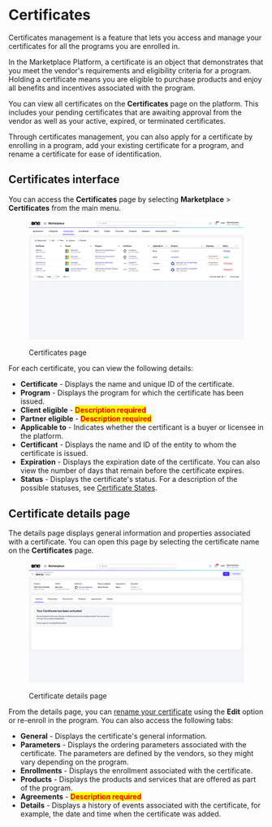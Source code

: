 # Certificates

Certificates management is a feature that lets you access and manage your certificates for all the programs you are enrolled in.

In the Marketplace Platform, a certificate is an object that demonstrates that you meet the vendor's requirements and eligibility criteria for a program. Holding a certificate means you are eligible to purchase products and enjoy all benefits and incentives associated with the program.&#x20;

You can view all certificates on the **Certificates** page on the platform. This includes your pending certificates that are awaiting approval from the vendor as well as your active, expired, or terminated certificates.&#x20;

Through certificates management, you can also apply for a certificate by enrolling in a program, add your existing certificate for a program, and rename a certificate for ease of identification.

## Certificates interface

You can access the **Certificates** page by selecting **Marketplace** > **Certificates** from the main menu.

<figure><img src="../../../.gitbook/assets/certificates_page.png" alt=""><figcaption><p>Certificates page</p></figcaption></figure>

For each certificate, you can view the following details:

* **Certificate** - Displays the name and unique ID of the certificate.
* **Program** - Displays the program for which the certificate has been issued.
* **Client eligible** - <mark style="color:red;">**Description required**</mark>
* **Partner eligible** - <mark style="color:red;">**Description required**</mark>
* **Applicable to** - Indicates whether the certificant is a buyer or licensee in the platform.
* **Certificant** - Displays the name and ID of the entity to whom the certificate is issued.
* **Expiration** - Displays the expiration date of the certificate. You can also view the number of days that remain before the certificate expires.&#x20;
* **Status** - Displays the certificate's status. For a description of the possible statuses, see [Certificate States](certificate-states.md).

## Certificate details page <a href="#subscription-details" id="subscription-details"></a>

The details page displays general information and properties associated with a certificate. You can open this page by selecting the certificate name on the **Certificates** page.&#x20;

<figure><img src="../../../.gitbook/assets/certificate_details_page.png" alt=""><figcaption><p>Certificate details page</p></figcaption></figure>

From the details page, you can [rename your certificate](rename-certificate.md) using the **Edit** option or re-enroll in the program. You can also access the following tabs:&#x20;

* **General** - Displays the certificate's general information.&#x20;
* **Parameters** - Displays the ordering parameters associated with the certificate. The parameters are defined by the vendors, so they might vary depending on the program.
* **Enrollments** - Displays the enrollment associated with the certificate.
* **Products** - Displays the products and services that are offered as part of the program.
* **Agreements** - <mark style="color:red;">**Description required**</mark>
* **Details** - Displays a history of events associated with the certificate, for example, the date and time when the certificate was added.
